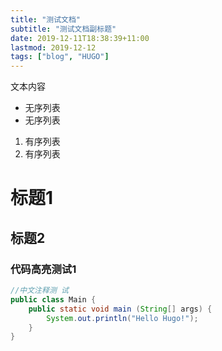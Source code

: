 ```yaml
---
title: "测试文档"
subtitle: "测试文档副标题"
date: 2019-12-11T18:38:39+11:00
lastmod: 2019-12-12
tags: ["blog", "HUGO"]
---
```

文本内容
- 无序列表
- 无序列表
<!--more-->

1. 有序列表
1. 有序列表

# 标题1
## 标题2
### 代码高亮测试1
``` java {linenos=inline}
//中文注释测 试
public class Main {
    public static void main (String[] args) {
        System.out.println("Hello Hugo!");
    }
}
```
